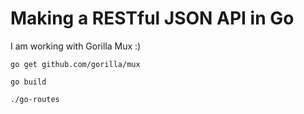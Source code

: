 # Making a RESTful JSON API in Go
I am working with Gorilla Mux :)

```
go get github.com/gorilla/mux

go build

./go-routes
```
